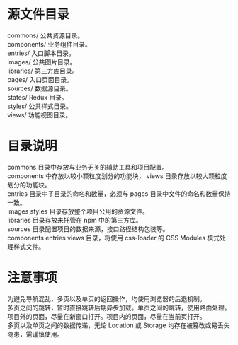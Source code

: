 # 源文件目录

commons/ 公共资源目录。  
components/ 业务组件目录。  
entries/ 入口脚本目录。  
images/ 公共图片目录。  
libraries/ 第三方库目录。  
pages/ 入口页面目录。  
sources/ 数据源目录。  
states/ Redux 目录。  
styles/ 公共样式目录。  
views/ 功能视图目录。  

# 目录说明

commons 目录中存放与业务无关的辅助工具和项目配置。  
components 中存放以较小颗粒度划分的功能块， views 目录存放以较大颗粒度划分的功能块。  
entries 目录中子目录的命名和数量，必须与 pages 目录中文件的命名和数量保持一致。  
images styles 目录存放整个项目公用的资源文件。  
libraries 目录存放未托管在 npm 中的第三方库。  
sources 目录配置项目的数据来源，接口路径结构包装等。  
components entries views 目录，将使用 css-loader 的 CSS Modules 模式处理样式文件。  

# 注意事项

为避免导航混乱，多页以及单页的返回操作，均使用浏览器的后退机制。  
多页之间的跳转，暂时直接跳转后期异步加载。单页之间的跳转，使用路由处理。  
项目外的页面，尽量在新窗口打开。项目内的页面，尽量在当前页打开。  
多页以及单页之间的数据传递，无论 Location 或 Storage 均存在被篡改或易丢失隐患，需谨慎使用。  
